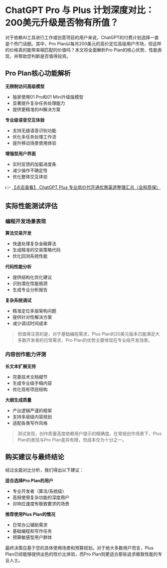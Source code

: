 # ChatGPT Pro 与 Plus 计划深度对比：200美元升级是否物有所值？

对于依赖AI工具进行工作或创意项目的用户来说，ChatGPT的付费计划选择一直是个热门话题。其中，Pro Plan以每月200美元的高价定位高级用户市场，但这样的价格真的能带来相匹配的价值吗？本文将全面解析Pro Plan的核心优势、性能表现，并帮助您判断是否值得投资。

## Pro Plan核心功能解析

**无限制访问高级模型**  
- 独家使用01 Pro和01 Mini升级版模型
- 显著提升复杂任务处理能力
- 提供更精准的AI解决方案

**专业级语音交互体验**  
- 支持无缝语音识别功能
- 优化多任务处理工作流
- 提升移动场景使用体验

**增强型用户界面**  
- 实时反馈的加载进度条
- 减少操作不确定性
- 优化整体交互体验

👉 [【点击查看】 ChatGPT Plus 专业低价代开通优惠渠道整理汇总（全程质保）](https://bit.ly/DaiKai)

## 实际性能测试评估

### 编程开发场景表现

**算法交易开发**  
- 快速处理复杂金融算法
- 生成精准的交易策略代码
- 优化回测系统性能

**代码性能分析**  
- 提供结构化优化建议
- 识别潜在性能瓶颈
- 生成专业分析报告

**复杂系统调试**  
- 精准定位多层架构问题
- 提供针对性解决方案
- 减少调试时间成本

> 但值得注意的是，对于基础编程需求，Plus Plan的20美元版本已能满足大多数开发者的日常需求，Pro Plan的优势主要体现在专业级开发场景。

### 内容创作能力评测

**长文本扩展支持**  
- 完善技术文档细节
- 生成专业级手稿内容
- 优化现有项目结构

**大纲生成质量**  
- 产出逻辑严谨的框架
- 支持多层级内容规划
- 适配各类写作风格

> 测试发现，创作质量高度依赖用户提示的精确度。在常规创作场景下，Plus Plan的表现与Pro Plan差异有限，但成本仅为十分之一。

## 购买建议与最终结论

经过全面对比分析，我们得出以下建议：

**适合选择Pro Plan的用户**  
- 专业开发者（算法/系统级）
- 高频使用复杂功能的深度用户
- 对响应速度有极致要求的场景

**推荐使用Plus Plan的情况**  
- 日常办公辅助需求
- 基础编程和写作任务
- 预算敏感型用户群体

最终决策应基于您的具体使用场景和预算规划。对于绝大多数用户而言，Plus Plan已经能够提供出色的性价比体验，而Pro Plan则更适合那些追求极致性能的专业人士。